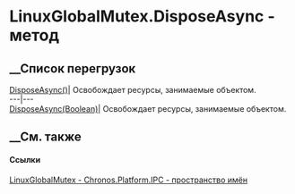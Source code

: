 # LinuxGlobalMutex.DisposeAsync - метод
##  __Список перегрузок
[DisposeAsync()](M_Chronos_Platform_IPC_GlobalMutexBase_DisposeAsync.htm)|
Освобождает ресурсы, занимаемые объектом.  
---|---  
[DisposeAsync(Boolean)](M_Chronos_Platform_IPC_LinuxGlobalMutex_DisposeAsync.htm)|
Освобождает ресурсы, занимаемые объектом.  
##  __См. также
#### Ссылки
[LinuxGlobalMutex - ](T_Chronos_Platform_IPC_LinuxGlobalMutex.htm)
[Chronos.Platform.IPC - пространство имён](N_Chronos_Platform_IPC.htm)
